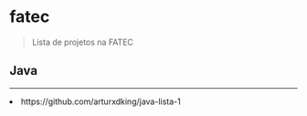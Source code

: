 # fatec
<blockquote>
<p>Lista de projetos na FATEC</p>
</blockquote>

<h2>Java</h2>
<hr>
<li>https://github.com/arturxdking/java-lista-1</li>
